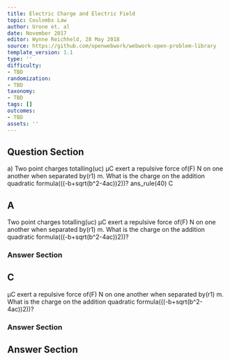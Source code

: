 ```yaml
---
title: Electric Charge and Electric Field
topic: Coulombs Law
author: Urone et. al
date: November 2017
editor: Wynne Reichheld, 28 May 2018
source: https://github.com/openwebwork/webwork-open-problem-library
template_version: 1.1
type: ''
difficulty:
- TBD
randomization:
- TBD
taxonomy:
- TBD
tags: []
outcomes:
- TBD
assets: ''
---
```


## Question Section 

a) Two point charges totalling(uc) μC exert a repulsive force of(F) N on one another when separated by(r1) m. What is the charge on the addition quadratic formula(((-b+sqrt(b^2-4ac))2))?
ans_rule(40) C

## A
Two point charges totalling(uc) μC exert a repulsive force of(F) N on one another when separated by(r1) m. What is the charge on the addition quadratic formula(((-b+sqrt(b^2-4ac))2))?
### Answer Section
## C
μC exert a repulsive force of(F) N on one another when separated by(r1) m. What is the charge on the addition quadratic formula(((-b+sqrt(b^2-4ac))2))?
### Answer Section


## Answer Section

